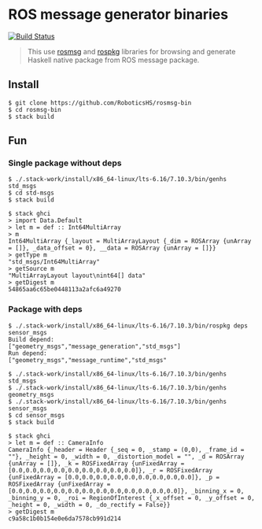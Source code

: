 # ROS message generator binaries 

[![Build Status](https://travis-ci.org/RoboticsHS/rosmsg-bin.svg?branch=master)](https://travis-ci.org/RoboticsHS/rosmsg-bin)

> This use [rosmsg](https://github.com/RoboticsHS/rosmsg) and [rospkg](https://github.com/RoboticsHS/rospkg) libraries for browsing and generate Haskell native package from ROS message package.

## Install

    $ git clone https://github.com/RoboticsHS/rosmsg-bin
    $ cd rosmsg-bin
    $ stack build

## Fun

### Single package without deps

    $ ./.stack-work/install/x86_64-linux/lts-6.16/7.10.3/bin/genhs std_msgs
    $ cd std-msgs 
    $ stack build

    $ stack ghci
    > import Data.Default
    > let m = def :: Int64MultiArray 
    > m
    Int64MultiArray {_layout = MultiArrayLayout {_dim = ROSArray {unArray = []}, _data_offset = 0}, __data = ROSArray {unArray = []}}
    > getType m
    "std_msgs/Int64MultiArray"
    > getSource m
    "MultiArrayLayout layout\nint64[] data"
    > getDigest m
    54865aa6c65be0448113a2afc6a49270

### Package with deps

    $ ./.stack-work/install/x86_64-linux/lts-6.16/7.10.3/bin/rospkg deps sensor_msgs
    Build depend:
    ["geometry_msgs","message_generation","std_msgs"]
    Run depend:
    ["geometry_msgs","message_runtime","std_msgs"

    $ ./.stack-work/install/x86_64-linux/lts-6.16/7.10.3/bin/genhs std_msgs
    $ ./.stack-work/install/x86_64-linux/lts-6.16/7.10.3/bin/genhs geometry_msgs 
    $ ./.stack-work/install/x86_64-linux/lts-6.16/7.10.3/bin/genhs sensor_msgs
    $ cd sensor_msgs 
    $ stack build

    $ stack ghci
    > let m = def :: CameraInfo
    CameraInfo {_header = Header {_seq = 0, _stamp = (0,0), _frame_id = ""}, _height = 0, _width = 0, _distortion_model = "", _d = ROSArray {unArray = []}, _k = ROSFixedArray {unFixedArray = [0.0,0.0,0.0,0.0,0.0,0.0,0.0,0.0,0.0]}, _r = ROSFixedArray {unFixedArray = [0.0,0.0,0.0,0.0,0.0,0.0,0.0,0.0,0.0]}, _p = ROSFixedArray {unFixedArray = [0.0,0.0,0.0,0.0,0.0,0.0,0.0,0.0,0.0,0.0,0.0,0.0]}, _binning_x = 0, _binning_y = 0, _roi = RegionOfInterest {_x_offset = 0, _y_offset = 0, _height = 0, _width = 0, _do_rectify = False}}
    > getDigest m
    c9a58c1b0b154e0e6da7578cb991d214
